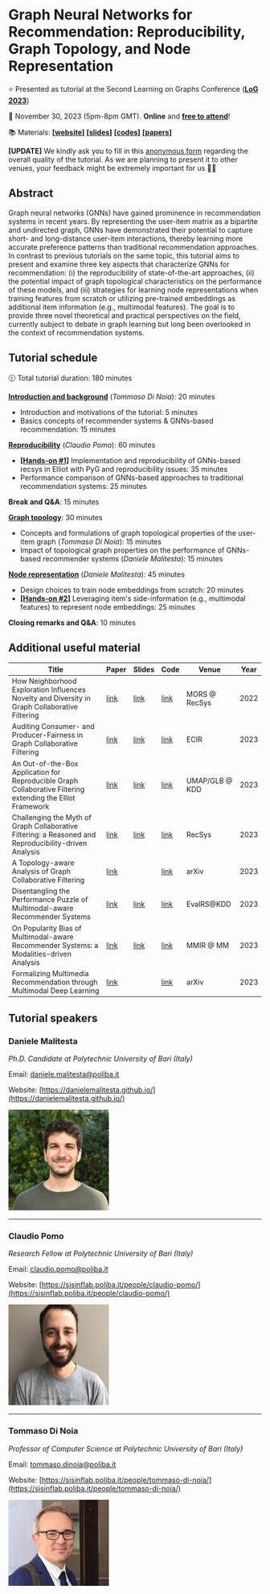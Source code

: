 # Graph Neural Networks for Recommendation: Reproducibility, Graph Topology, and Node Representation

⭐️ Presented as tutorial at the Second Learning on Graphs Conference (**[LoG 2023](https://logconference.org/)**)

📅 November 30, 2023 (5pm-8pm GMT). **Online** and **[free to attend](https://docs.google.com/forms/d/e/1FAIpQLSdK4YL3zIidvUrDmqXUJaS-jISdhSTHoooz6XNHfmwXTY3xFw/viewform?usp=send_form)**!

📚 Materials: **\[[website](https://sisinflab.github.io/tutorial-gnns-recsys-log2023/)\]** **\[[slides](./slides/)\]** **\[[codes](./codes/)\]** **\[[papers](./papers/)\]**

**\[UPDATE\]** We kindly ask you to fill in this [anonymous form](https://docs.google.com/forms/d/1Am4LBsYtyOVzo3axIRqYOC7vHOB5BQ9aSMyvTsjjF7I/edit) regarding the overall quality of the tutorial. As we are planning to present it to other venues, your feedback might be extremely important for us 🙏🙂

## Abstract

Graph neural networks (GNNs) have gained prominence in recommendation systems in recent years. By representing the user-item matrix as a bipartite and undirected graph, GNNs have demonstrated their potential to capture short- and long-distance user-item interactions, thereby learning more accurate preference patterns than traditional recommendation approaches. In contrast to previous tutorials on the same topic, this tutorial aims to present and examine three key aspects that characterize GNNs for recommendation: (i) the reproducibility of state-of-the-art approaches, (ii) the potential impact of graph topological characteristics on the performance of these models, and (iii) strategies for learning node representations when training features from scratch or utilizing pre-trained embeddings as additional item information (e.g., multimodal features). The goal is to provide three novel theoretical and practical perspectives on the field, currently subject to debate in graph learning but long been overlooked in the context of recommendation systems.

## Tutorial schedule

🕦 Total tutorial duration: 180 minutes

**[Introduction and background](https://sisinflab.github.io/tutorial-gnns-recsys-log2023/assets/slides/Part0.pdf)** (_Tommaso Di Noia_): 20 minutes

+ Introduction and motivations of the tutorial: 5 minutes
+ Basics concepts of recommender systems & GNNs-based recommendation: 15 minutes

**[Reproducibility](https://sisinflab.github.io/tutorial-gnns-recsys-log2023/assets/slides/Part1.pdf)** (_Claudio Pomo_): 60 minutes

+ **\[[Hands-on #1](https://colab.research.google.com/drive/1_li7RQ_Rj4JaAVpw1kvuOGhrDpfCL-UQ?usp=sharing)\]** Implementation and reproducibility of GNNs-based recsys in Elliot with PyG and reproducibility issues: 35 minutes
+ Performance comparison of GNNs-based approaches to traditional recommendation systems: 25 minutes

**Break and Q&A**: 15 minutes

**[Graph topology](https://sisinflab.github.io/tutorial-gnns-recsys-log2023/assets/slides/Part2.pdf)**: 30 minutes

+ Concepts and formulations of graph topological properties of the user-item graph (_Tommaso Di Noia_): 15 minutes
+ Impact of topological graph properties on the performance of GNNs-based recommender systems (_Daniele Malitesta_): 15 minutes

**[Node representation](https://sisinflab.github.io/tutorial-gnns-recsys-log2023/assets/slides/Part3.pdf)** (_Daniele Malitesta_): 45 minutes

+ Design choices to train node embeddings from scratch: 20 minutes
+ **\[[Hands-on #2](https://colab.research.google.com/drive/1socyjwzmYNAm3trlquAevq-R1d4zX3KH?usp=sharing)\]** Leveraging item's side-information (e.g., multimodal features) to represent node embeddings: 25 minutes

**Closing remarks and Q&A**: 10 minutes

## Additional useful material

| Title | Paper                                                                                     | Slides                                                                                    | Code                                                           | Venue     | Year |
|---|-------------------------------------------------------------------------------------------|-------------------------------------------------------------------------------------------|----------------------------------------------------------------|----------|------|
| How Neighborhood Exploration Influences Novelty and Diversity in Graph Collaborative Filtering | [link](https://sisinflab.github.io/tutorial-gnns-recsys-log2023/assets/papers/MORS.pdf)   | [link](https://sisinflab.github.io/tutorial-gnns-recsys-log2023/assets/slides/MORS.pdf)   | [link](https://github.com/sisinflab/Novelty-Diversity-Graph)   | MORS @ RecSys  | 2022 |
| Auditing Consumer- and Producer-Fairness in Graph Collaborative Filtering | [link](https://sisinflab.github.io/tutorial-gnns-recsys-log2023/assets/papers/ECIR.pdf)   | [link](https://sisinflab.github.io/tutorial-gnns-recsys-log2023/assets/slides/ECIR.pdf)   | [link](https://github.com/sisinflab/ECIR2023-Graph-CF)         | ECIR           | 2023 |
| An Out-of-the-Box Application for Reproducible Graph Collaborative Filtering extending the Elliot Framework | [link](https://sisinflab.github.io/tutorial-gnns-recsys-log2023/assets/papers/UMAP.pdf)   | [link](https://sisinflab.github.io/tutorial-gnns-recsys-log2023/assets/slides/UMAP.pdf)   | [link](https://github.com/sisinflab/Graph-Demo)                | UMAP/GLB @ KDD | 2023 |
| Challenging the Myth of Graph Collaborative Filtering: a Reasoned and Reproducibility-driven Analysis | [link](https://sisinflab.github.io/tutorial-gnns-recsys-log2023/assets/papers/RecSys.pdf) | [link](https://sisinflab.github.io/tutorial-gnns-recsys-log2023/assets/slides/RecSys.pdf) | [link](https://github.com/sisinflab/Graph-RSs-Reproducibility) | RecSys         | 2023 |
| A Topology-aware Analysis of Graph Collaborative Filtering | [link](https://sisinflab.github.io/tutorial-gnns-recsys-log2023/assets/papers/arXiv.pdf)  |                                                                                           | [link](https://github.com/sisinflab/Graph-Characteristics)     | arXiv          | 2023 |
| Disentangling the Performance Puzzle of Multimodal-aware Recommender Systems | [link](https://sisinflab.github.io/tutorial-gnns-recsys-log2023/assets/papers/KDD.pdf) | [link](https://sisinflab.github.io/tutorial-gnns-recsys-log2023/assets/slides/KDD.pdf) | [link](https://github.com/sisinflab/MultiModal-Eval) | EvalRS@KDD | 2023 |
| On Popularity Bias of Multimodal-aware Recommender Systems: a Modalities-driven Analysis | [link](https://sisinflab.github.io/tutorial-gnns-recsys-log2023/assets/papers/MM.pdf)     |  [link](https://sisinflab.github.io/tutorial-gnns-recsys-log2023/assets/slides/MMIR.pdf)                                                                                          | [link](https://github.com/sisinflab/MultiMod-Popularity-Bias)  | MMIR @ MM      | 2023 |
| Formalizing Multimedia Recommendation through Multimodal Deep Learning | [link](https://sisinflab.github.io/tutorial-gnns-recsys-log2023/assets/papers/TORS.pdf)   |                                                                                           | [link](https://github.com/sisinflab/Formal-MultiMod-Rec)                                                       | arXiv          | 2023 |

## Tutorial speakers

### Daniele Malitesta

_Ph.D. Candidate at Polytechnic University of Bari (Italy)_

Email: [daniele.malitesta@poliba.it](mailto:daniele.malitesta@poliba.it)

Website: [https://danielemalitesta.github.io/](https://danielemalitesta.github.io/)

<img src="./images/daniele.jpeg" alt="Daniele Malitesta"  width="200"/>

---

### Claudio Pomo

_Research Fellow at Polytechnic University of Bari (Italy)_

Email: [claudio.pomo@poliba.it](mailto:claudio.pomo@poliba.it)

Website: [https://sisinflab.poliba.it/people/claudio-pomo/](https://sisinflab.poliba.it/people/claudio-pomo/)

<img src="./images/claudio.jpeg" alt="Claudio Pomo"  width="200"/>

---

### Tommaso Di Noia

_Professor of Computer Science at Polytechnic University of Bari (Italy)_

Email: [tommaso.dinoia@poliba.it](mailto:tommaso.dinoia@poliba.it)

Website: [https://sisinflab.poliba.it/people/tommaso-di-noia/](https://sisinflab.poliba.it/people/tommaso-di-noia/)

<img src="./images/tommaso.jpeg" alt="Tommaso Di Noia"  width="200" />

